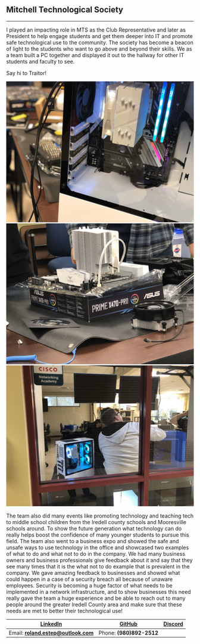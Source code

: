 ## Mitchell Technological Society
----------------------------------

I played an impacting role in MTS as the Club Representative and later as President to help engage students and get them deeper into IT and promote safe technological use to the community.  The society has become a beacon of light to the students who want to go above and beyond their skills.  We as a team built a PC together and displayed it out to the hallway for other IT students and faculty to see.

Say hi to Traitor!

![Traitor](https://github.com/rcestep/rcestep.github.io/blob/master/images/traitor.jpg)
![Traitor Box Build](https://github.com/rcestep/rcestep.github.io/blob/master/images/traitor_boxbuild.jpg)
![Traitor Setup](https://github.com/rcestep/rcestep.github.io/blob/master/images/traitor_setup.jpg)

The team also did many events like promoting technology and teaching tech to middle school children from the Iredell county schools and Mooresville schools around.  To show the future generation what technology can do really helps boost the confidence of many younger students to pursue this field.  The team also went to a business expo and showed the safe and unsafe ways to use technology in the office and showcased two examples of what to do and what not to do in the company.  We had many business owners and business professionals give feedback about it and say that they see many times that it is the what not to do example that is prevalent in the company.  We gave amazing feedback to businesses and showed what could happen in a case of a security breach all because of unaware employees.  Security is becoming a huge factor of what needs to be implemented in a network infrastructure, and to show businesses this need really gave the team a huge experience and be able to reach out to many people around the greater Iredell County area and make sure that these needs are met to better their technological use!

[LinkedIn](https://linkedin.com/in/roland-c-estep) | [GitHub](https://github.com/rcestep) | [Discord](https://discordhub.com/profile/532348150019522580)
-------------------------------------------------- | ------------------------------------ | ------------------------------------------------------------
Email: **roland.estep@outlook.com**                | Phone: **(980)892-2512**             |
